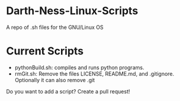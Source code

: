 # Darth-Ness-Linux-Scripts
A repo of .sh files for the GNU/Linux OS

# Current Scripts
- pythonBuild.sh: compiles and runs python programs.
- rmGit.sh: Remove the files LICENSE, README.md, and .gitignore. Optionally it can also remove .git

Do you want to add a script? Create a pull request!
